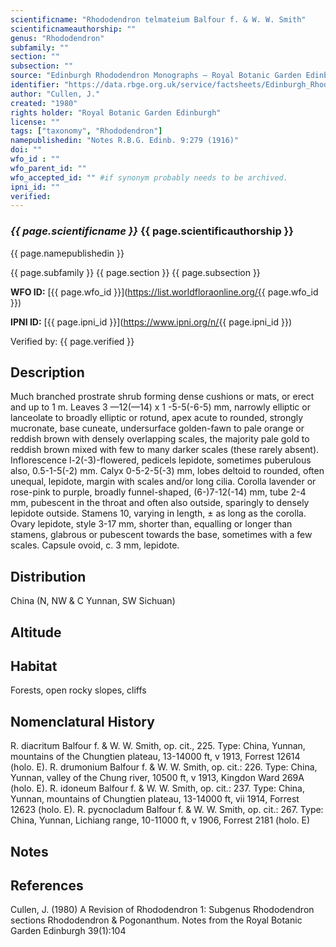 ```yaml
---
scientificname: "Rhododendron telmateium Balfour f. & W. W. Smith"
scientificnameauthorship: ""
genus: "Rhododendron"
subfamily: ""
section: ""
subsection: ""
source: "Edinburgh Rhododendron Monographs – Royal Botanic Garden Edinburgh"
identifier: "https://data.rbge.org.uk/service/factsheets/Edinburgh_Rhododendron_Monographs.xhtml"
author: "Cullen, J."
created: "1980"
rights holder: "Royal Botanic Garden Edinburgh"
license: ""
tags: ["taxonomy", "Rhododendron"]
namepublishedin: "Notes R.B.G. Edinb. 9:279 (1916)"
doi: ""
wfo_id : ""
wfo_parent_id: ""
wfo_accepted_id: "" #if synonym probably needs to be archived.                      
ipni_id: ""
verified:
---
```

### _{{ page.scientificname }}_ {{ page.scientificauthorship }}
 {{ page.namepublishedin }}

{{ page.subfamily }} {{ page.section }} {{ page.subsection }}

**WFO ID:** [{{ page.wfo_id }}](https://list.worldfloraonline.org/{{ page.wfo_id }})

**IPNI ID:** [{{ page.ipni_id }}](https://www.ipni.org/n/{{ page.ipni_id }})

Verified by: {{ page.verified }}



## Description
Much branched prostrate shrub forming dense cushions or mats, or erect and up to 1 m. Leaves 3 —12(—14) x 1 -5-5(-6-5) mm, narrowly elliptic or lanceolate to broadly elliptic or rotund, apex acute to rounded, strongly mucronate, base cuneate, undersurface golden-fawn to pale orange or reddish brown with densely overlapping scales, the majority pale gold to reddish brown mixed with few to many darker scales (these rarely absent). Inflorescence l-2(-3)-flowered, pedicels lepidote, sometimes puberulous also, 0.5-1-5(-2) mm. Calyx 0-5-2-5(-3) mm, lobes deltoid to rounded, often unequal, lepidote, margin with scales and/or long cilia. Corolla lavender or rose-pink to purple, broadly funnel-shaped, (6-)7-12(-14) mm, tube 2-4 mm, pubescent in the throat and often also outside, sparingly to densely lepidote outside. Stamens 10, varying in length, ± as long as the corolla. Ovary lepidote, style 3-17 mm, shorter than, equalling or longer than stamens, glabrous or pubescent towards the base, sometimes with a few scales. Capsule ovoid, c. 3 mm, lepidote.

## Distribution
China (N, NW & C Yunnan, SW Sichuan)

## Altitude


## Habitat
Forests, open rocky slopes, cliffs

## Nomenclatural History
R. diacritum Balfour f. & W. W. Smith, op. cit., 225. Type: China, Yunnan, mountains of the Chungtien plateau, 13-14000 ft, v 1913, Forrest 12614 (holo. E). R. drumonium Balfour f. & W. W. Smith, op. cit.: 226. Type: China, Yunnan, valley of the Chung river, 10500 ft, v 1913, Kingdon Ward 269A (holo. E). R. idoneum Balfour f. & W. W. Smith, op. cit.: 237. Type: China, Yunnan, mountains of Chungtien plateau, 13-14000 ft, vii 1914, Forrest 12623 (holo. E). R. pycnocladum Balfour f. & W. W. Smith, op. cit.: 267. Type: China, Yunnan, Lichiang range, 10-11000 ft, v 1906, Forrest 2181 (holo. E)
                       
## Notes


## References

Cullen, J. (1980) A Revision of Rhododendron 1: Subgenus Rhododendron sections Rhododendron & Pogonanthum. Notes from the Royal Botanic Garden Edinburgh 39(1):104
